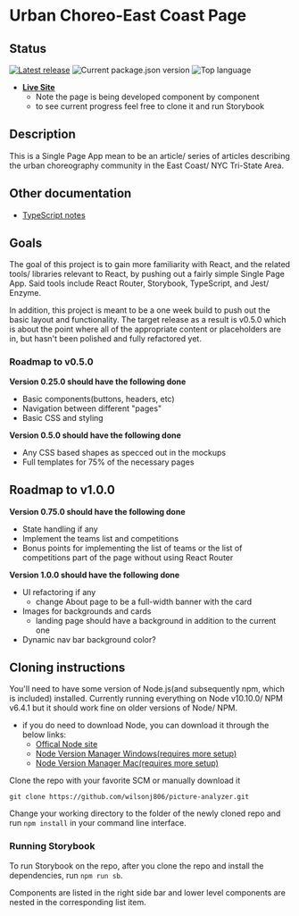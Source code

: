 # Urban Choreo-East Coast Page

## Status

[![Latest release](https://img.shields.io/github/tag/wilsonj806/urban-choreo-ec.svg)](https://github.com/wilsonj806/urban-choreo-ec)
![Current package.json version](https://img.shields.io/github/package-json/v/wilsonj806/urban-choreo-ec.svg?label=current%20version)
![Top language](https://img.shields.io/github/languages/top/wilsonj806/urban-choreo-ec.svg)


- [**Live Site**]()
  - Note the page is being developed component by component
  - to see current progress feel free to clone it and run Storybook

## Description

This is a Single Page App mean to be an article/ series of articles describing the urban choreography community in the East Coast/ NYC Tri-State Area.

## Other documentation

- [TypeScript notes](./doc/typescript-notes.md)

## Goals

The goal of this project is to gain more familiarity with React, and the related tools/ libraries relevant to React, by pushing out a fairly simple Single Page App. Said tools include React Router, Storybook, TypeScript, and Jest/ Enzyme.

In addition, this project is meant to be a one week build to push out the basic layout and functionality. The target release as a result is v0.5.0 which is about the point where all of the appropriate content or placeholders are in, but hasn't been polished and fully refactored yet.

### Roadmap to v0.5.0

**Version 0.25.0 should have the following done**
- Basic components(buttons, headers, etc)
- Navigation between different "pages"
- Basic CSS and styling

**Version 0.5.0 should have the following done**
- Any CSS based shapes as specced out in the mockups
- Full templates for 75% of the necessary pages

## Roadmap to v1.0.0

**Version 0.75.0 should have the following done**
- State handling if any
- Implement the teams list and competitions
- Bonus points for implementing the list of teams or the list of competitions part of the page without using React Router

**Version 1.0.0 should have the following done**
- UI refactoring if any
  - change About page to be a full-width banner with the card
- Images for backgrounds and cards
  - landing page should have a background in addition to the current one
- Dynamic nav bar background color?

## Cloning instructions

You'll need to have some version of Node.js(and subsequently npm, which is included) installed. Currently running everything on Node v10.10.0/ NPM v6.4.1 but it should work fine on older versions of Node/ NPM.
- if you do need to download Node, you can download it through the below links:
  - [Offical Node site](https://nodejs.org/en/download/)
  - [Node Version Manager Windows(requires more setup)](https://github.com/coreybutler/nvm-windows)
  - [Node Version Manager Mac(requires more setup)](https://github.com/creationix/nvm)


Clone the repo with your favorite SCM or manually download it
```
git clone https://github.com/wilsonj806/picture-analyzer.git
```

Change your working directory to the folder of the newly cloned repo and run ```npm install``` in your command line interface.

### Running Storybook

To run Storybook on the repo, after you clone the repo and install the dependencies, run ```npm run sb```.

Components are listed in the right side bar and lower level components are nested in the corresponding list item.
